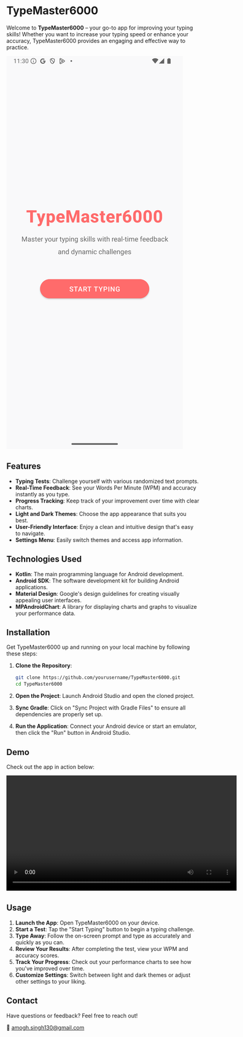 # TypeMaster6000

Welcome to **TypeMaster6000** – your go-to app for improving your typing skills! Whether you want to increase your typing speed or enhance your accuracy, TypeMaster6000 provides an engaging and effective way to practice.

![Login Page](LoginPage%20Screenshot.png)

## Features

- **Typing Tests**: Challenge yourself with various randomized text prompts.
- **Real-Time Feedback**: See your Words Per Minute (WPM) and accuracy instantly as you type.
- **Progress Tracking**: Keep track of your improvement over time with clear charts.
- **Light and Dark Themes**: Choose the app appearance that suits you best.
- **User-Friendly Interface**: Enjoy a clean and intuitive design that's easy to navigate.
- **Settings Menu**: Easily switch themes and access app information.

## Technologies Used

- **Kotlin**: The main programming language for Android development.
- **Android SDK**: The software development kit for building Android applications.
- **Material Design**: Google's design guidelines for creating visually appealing user interfaces.
- **MPAndroidChart**: A library for displaying charts and graphs to visualize your performance data.

## Installation

Get TypeMaster6000 up and running on your local machine by following these steps:

1. **Clone the Repository**:
    ```bash
    git clone https://github.com/yourusername/TypeMaster6000.git
    cd TypeMaster6000
    ```

2. **Open the Project**:
    Launch Android Studio and open the cloned project.

3. **Sync Gradle**:
    Click on "Sync Project with Gradle Files" to ensure all dependencies are properly set up.

4. **Run the Application**:
    Connect your Android device or start an emulator, then click the "Run" button in Android Studio.

## Demo

Check out the app in action below:

<video width="600" controls>
  <source src="TypeMaster6000/Video%20Recording%20Test.webm" type="video/webm">
  Your browser does not support the video tag.
</video>

## Usage

1. **Launch the App**: Open TypeMaster6000 on your device.
2. **Start a Test**: Tap the "Start Typing" button to begin a typing challenge.
3. **Type Away**: Follow the on-screen prompt and type as accurately and quickly as you can.
4. **Review Your Results**: After completing the test, view your WPM and accuracy scores.
5. **Track Your Progress**: Check out your performance charts to see how you've improved over time.
6. **Customize Settings**: Switch between light and dark themes or adjust other settings to your liking.

## Contact

Have questions or feedback? Feel free to reach out!

📧 [amogh.singh130@gmail.com](mailto:amogh.singh130@gmail.com)
